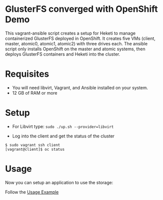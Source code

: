 # GlusterFS converged with OpenShift Demo

This vagrant-ansible script creates a setup for Heketi to manage containerized GlusterFS deployed in OpenShift.  It creates five VMs (client, master, atomic0, atomic1, atomic2) with three drives each.  The ansible script only installs OpenShift on the master and atomic systems, then deploys GlusterFS containers and Heketi into the cluster.

# Requisites

* You will need libvirt, Vagrant, and Ansible installed on your system.
* 12 GB of RAM or more

# Setup

* For Libvirt type: `sudo ./up.sh --provider=libvirt`

* Log into the client and get the status of the cluster

```
$ sudo vagrant ssh client
[vagrant@client]$ oc status
```

# Usage
Now you can setup an application to use the storage:

Follow the [Usage Example](https://github.com/heketi/heketi/wiki/OpenShift-Integration---Project-Aplo#usage-example)

